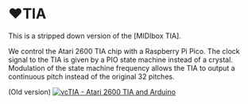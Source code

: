 # :heart:TIA

This is a stripped down version of the [MIDIbox TIA]. 

We control the Atari 2600 TIA chip with a Raspberry Pi Pico. The clock signal to the TIA is given by a PIO state machine instead of a crystal. Modulation of the state machine frequency allows the TIA to output a continuous pitch instead of the original 32 pitches.


(Old version)
[![vcTIA - Atari 2600 TIA and Arduino](https://img.youtube.com/vi/jGm9PULHrRM/0.jpg)](https://www.youtube.com/watch?v=jGm9PULHrRM)
